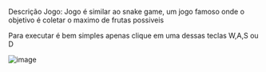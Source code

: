 Descrição Jogo:
Jogo é similar ao snake game, um jogo famoso onde o objetivo é coletar o maximo de frutas possiveis

Para executar é bem simples apenas clique em uma dessas teclas W,A,S ou D

![image](https://github.com/user-attachments/assets/d4212a2d-5f80-4b92-82a8-2d76a59035ed)
